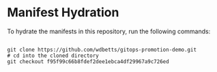 
# Manifest Hydration

To hydrate the manifests in this repository, run the following commands:

```shell

git clone https://github.com/wdbetts/gitops-promotion-demo.git
# cd into the cloned directory
git checkout f95f99c66b8fdef2dee1ebca4df29967a9c726ed
```